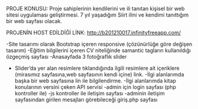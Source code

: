 PROJE KONUSU: 
Proje sahiplerinin kendilerini ve ili tanıtan kişisel bir web sitesi 
uygulaması geliştirmesi. 7 yıl yaşadığım Siirt ilini ve kendimi tanıttığım bir web sayfası 
olacak.

PROJENİN HOST EDİLDİĞİ LİNK: 
http://b201210017.infinityfreeapp.com/

-Site tasarımı olarak Bootstrap içeren responsive (çözünürlüğe göre değişen tasarım)
-Eğitim bilgilerini içeren CV niteliğinde samantic tagların kullanıldığı özgeçmiş sayfası 
-Anasayfada 3 fotoğraflık slider
- Slider’da yer alan resimlere tıklandığında ilgili resimlere ait içeriklere (mirasımız sayfasına,web sayfasının kendi içine)
link.
-İlgi alanlarımda başka bir web sayfasına lin ile bilgilendirme.
-İlgi alanlarımda kitap konularının versini çeken API servisi
-admin için login sayfası (php kontroller ile)
-js kontroller ile iletişim sayfası
-adminin iletişim sayfasından girilen mesajları görebileceği giriş.php sayfası

